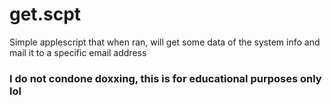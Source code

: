 # get.scpt
Simple applescript that when ran, will get some data of the system info and mail it to a specific email address
### I do not condone doxxing, this is for educational purposes only lol
